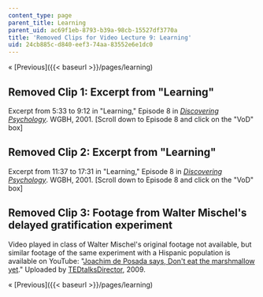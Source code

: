 ```yaml
---
content_type: page
parent_title: Learning
parent_uid: ac69f1eb-8793-b39a-98cb-15527df3770a
title: 'Removed Clips for Video Lecture 9: Learning'
uid: 24cb885c-d840-eef3-74aa-83552e6e1dc0
---
```


« [Previous]({{< baseurl >}}/pages/learning)

Removed Clip 1: Excerpt from "Learning"
---------------------------------------

Excerpt from 5:33 to 9:12 in "Learning," Episode 8 in [_Discovering Psychology_](https://www.learner.org/series/discovering-psychology/learning/). WGBH, 2001. \[Scroll down to Episode 8 and click on the "VoD" box\]

Removed Clip 2: Excerpt from "Learning"
---------------------------------------

Excerpt from 11:37 to 17:31 in "Learning," Episode 8 in [_Discovering Psychology_](https://www.learner.org/series/discovering-psychology/learning/). WGBH, 2001. \[Scroll down to Episode 8 and click on the "VoD" box\]

Removed Clip 3: Footage from Walter Mischel's delayed gratification experiment
------------------------------------------------------------------------------

Video played in class of Walter Mischel's original footage not available, but similar footage of the same experiment with a Hispanic population is available on YouTube: "[Joachim de Posada says, Don't eat the marshmallow yet](http://www.youtube.com/watch?v=M0yhHKWUa0g)." Uploaded by [TEDtalksDirector](http://www.youtube.com/user/TEDtalksDirector), 2009.

« [Previous]({{< baseurl >}}/pages/learning)